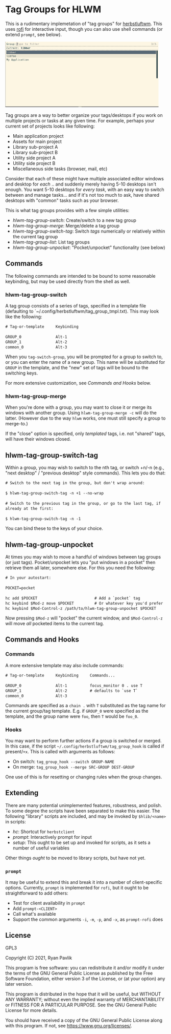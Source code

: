 # Tag Groups for HLWM

This is a rudimentary implemetation of "tag groups" for [herbstluftwm](https://herbstluftwm.org/index.html).  This uses [rofi](https://github.com/davatorium/rofi) for interactive input, though you can also use shell commands (or extend `prompt`, see below).

![Prompt using rofi](https://github.com/rpav/hlwm-tag-groups/blob/assets/doc/im/example1.png)

Tag groups are a way to better organize your tags/desktops if you work on multiple projects or tasks at any given time.   For example, perhaps your current set of projects looks like following:

  * Main application project
  * Assets for main project
  * Library sub-project A
  * Library sub-project B
  * Utility side project A
  * Utility side project B
  * Miscellaneous side tasks (browser, mail, etc)

Consider that each of these might have multiple associated editor windows and desktop for *each* .. and suddenly merely having 5-10 desktops isn't enough.  You want 5-10 desktops for _every task_, with an easy way to switch between and manage tasks... and if it's not too much to ask, have shared desktops with "common" tasks such as your browser.

This is what tag groups provides with a few simple utilities:

  * *hlwm-tag-group-switch*: Create/switch to a new tag group
  * *hlwm-tag-group-merge*: Merge/delete a tag group
  * *hlwm-tag-group-switch-tag*: Switch _tags_ numerically or relatively within the current tag group
  * *hlwm-tag-group-list*: List tag groups
  * *hlwm-tag-group-unpocket*: "Pocket/unpocket" functionality (see below)

## Commands

The following commands are intended to be bound to some reasonable keybinding, but may be used directly from the shell as well.

### hlwm-tag-group-switch

A tag group consists of a series of tags, specified in a template file (defaulting to `~/.config/herbstluftwm/tag_group_tmpl.txt).  This may look like the following:

```
# Tag-or-template     Keybinding

GROUP_0               Alt-1
GROUP_1               Alt-2
common_0              Alt-3
```

When you `tag-switch-group`, you will be prompted for a group to switch to, or you can enter the name of a new group.  This name will be substituted for `GROUP` in the template, and the "new" set of tags will be bound to the switching keys.

For more extensive customization, see *Commands and Hooks* below.

### hlwm-tag-group-merge

When you're done with a group, you may want to close it or merge its windows with another group.  Using `hlwm-tag-group-merge -c` will do the latter.  (However due to the way `hlwm` works, one must still specify a group to merge-to.)

If the "close" option is specified, only _templated_ tags, i.e. not "shared" tags, will have their windows closed.

## hlwm-tag-group-switch-tag

Within a group, you may wish to switch to the nth tag, or switch +n/-n (e.g., "next desktop" / "previous desktop" style commands).  This lets you do that:

``` console
# Switch to the next tag in the group, but don't wrap around:

$ hlwm-tag-group-switch-tag -n +1 --no-wrap

# Switch to the previous tag in the group, or go to the last tag, if already at the first:

$ hlwm-tag-group-switch-tag -n -1
```

You can bind these to the keys of your choice.

## hlwm-tag-group-unpocket

At times you may wish to move a handful of windows between tag groups (or just tags).  Pocket/unpocket lets you "put windows in a pocket" then retrieve them all later, somewhere else.  For this you need the following:

```shell
# In your autostart:

POCKET=pocket

hc add $POCKET                         # Add a `pocket` tag
hc keybind $Mod-z move $POCKET         # Or whatever key you'd prefer
hc keybind $Mod-Control-z /path/to/hlwm-tag-group-unpocket $POCKET
```

Now pressing `$Mod-z` will "pocket" the current window, and `$Mod-Control-z` will move _all_ pocketed items to the current tag.

## Commands and Hooks

### Commands

A more extensive template may also include commands:

```
# Tag-or-template     Keybinding     Commands...

GROUP_0               Alt-1          focus_monitor 0 . use T
GROUP_1               Alt-2          # defaults to `use T`
common_0              Alt-3
```

Commands are specified as a `chain .` with `T` substituted as the tag name for the current group/tag template.  E.g. if `GROUP_0` were specified as the template, and the group name were `foo`, then `T` would be `foo_0`.


### Hooks

You may want to perform further actions if a group is switched or merged.  In this case, if the script `~/.config/herbstluftwm/tag_group_hook` is called if present/`+x`.  This is called with arguments as follows:

  * On switch: `tag_group_hook --switch GROUP-NAME`
  * On merge: `tag_group_hook --merge SRC-GROUP DEST-GROUP`

One use of this is for resetting or changing rules when the group changes.


## Extending

There are many potential unimplemented features, robustness, and polish.  To some degree the scripts have been separated to make this easier.  The following "library" scripts are included, and may be invoked by `$hlib/<name>` in scripts:

  * *hc*: Shortcut for `herbstclient`
  * *prompt*: Interactively prompt for input
  * *setup*: This ought to be set up and invoked for scripts, as it sets a number of useful variables

Other things _ought_ to be moved to library scripts, but have not yet.

### `prompt`

It may be useful to extend this and break it into a number of client-specific options.  Currently, `prompt` is implemented for `rofi`, but it ought to be straightforward to add others:

  * Test for client availability in `prompt`
  * Add `prompt-<CLIENT>`
  * Call what's available
  * Support the common arguments `-i`, `-m`, `-p`, and `-x`, as `prompt-rofi` does


## License

GPL3

Copyright (C) 2021, Ryan Pavlik

This program is free software: you can redistribute it and/or modify it under the terms of the GNU General Public License as published by the Free Software Foundation, either version 3 of the License, or (at your option) any later version.

This program is distributed in the hope that it will be useful, but WITHOUT ANY WARRANTY; without even the implied warranty of MERCHANTABILITY or FITNESS FOR A PARTICULAR PURPOSE.  See the GNU General Public License for more details.

You should have received a copy of the GNU General Public License along with this program.  If not, see <https://www.gnu.org/licenses/>.
